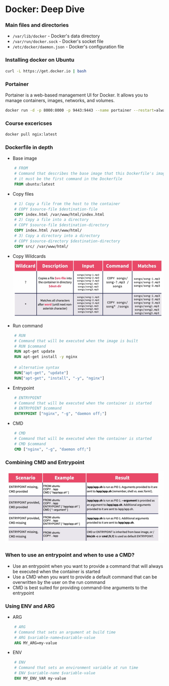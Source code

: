 # Docker: Deep Dive

### Main files and directories

- `/var/lib/docker` - Docker's data directory
- `/var/run/docker.sock` - Docker's socket file
- `/etc/docker/daemon.json` - Docker's configuration file

### Installing docker on Ubuntu

```bash
curl -L https://get.docker.io | bash
```

### Portainer

Portainer is a web-based management UI for Docker. It allows you to manage containers, images, networks, and volumes.

```bash
docker run -d -p 8000:8000 -p 9443:9443 --name portainer --restart=always -v /var/run/docker.sock:/var/run/docker.sock -v portainer_data:/data portainer/portainer-ce:latest
```

### Course excericses

```bash
docker pull ngix:latest

```

### Dockerfile in depth
- Base image
```Dockerfile
    # FROM
    # Command that describes the base image that this Dockerfile's image will be created from
    # it must be the first command in the Dockerfile
    FROM ubuntu:latest
```

- Copy files
```Dockerfile
    # 1) Copy a file from the host to the container
    # COPY $source-file $destination-file
    COPY index.html /var/www/html/index.html
    # 2) Copy a file into a directory
    # COPY $source-file $destination-directory
    COPY index.html /var/www/html/
    # 3) Copy a directory into a directory
    # COPY $source-directory $destination-directory
    COPY src/ /var/www/html/
```

- Copy Wildcards
![wildcards](images/copy-wildcards.png)


- Run command
```Dockerfile
    # RUN
    # Command that will be executed when the image is built
    # RUN $command
    RUN apt-get update
    RUN apt-get install -y nginx
    
    # alternative syntax
    RUN["apt-get", "update"]
    RUN["apt-get", "install", "-y", "nginx"]
```

- Entrypoint
```Dockerfile
    # ENTRYPOINT
    # Command that will be executed when the container is started
    # ENTRYPOINT $command
    ENTRYPOINT ["nginx", "-g", "daemon off;"]
```

- CMD
```Dockerfile
    # CMD
    # Command that will be executed when the container is started
    # CMD $command
    CMD ["nginx", "-g", "daemon off;"]
```

### Combining CMD and Entrypoint

![CMD and Entrypoing](images/entry-point-and-cmd-combinations.png)

### When to use an entrypoint and when to use a CMD?

- Use an entrypoint when you want to provide a command that will always be executed when the container is started
- Use a CMD when you want to provide a default command that can be overwritten by the user on the run command
- CMD is best suited for providing command-line arguments to the entrypoint

### Using ENV and ARG

- ARG
```Dockerfile
    # ARG
    # Command that sets an argument at build time
    # ARG $variable-name=$variable-value
    ARG MY_ARG=my-value
```

- ENV
```Dockerfile
    # ENV
    # Command that sets an environment variable at run time
    # ENV $variable-name $variable-value
    ENV MY_ENV_VAR my-value
```
